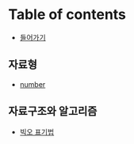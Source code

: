 # Table of contents

* [들어가기](README.md)

## 자료형 <a id="type"></a>

* [number](type/number.md)

## 자료구조와 알고리즘 <a id="algorithm"></a>

* [빅오 표기법](algorithm/undefined.md)

